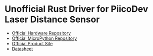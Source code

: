 [Official Hardware Repository]: https://github.com/CoreElectronics/CE-PiicoDev-Distance-Sensor-VL53L1X/tree/ccfc11da73045dc5f71e220fda5292518e054b60
[Official MicroPython Repository]: https://github.com/CoreElectronics/CE-PiicoDev-VL53L1X-MicroPython-Module/tree/75e6f56170bd57c07f948f3c62e96b47c07c1ef1
[Official Product Site]: https://piico.dev/p7
[Datasheet]: https://www.st.com/en/imaging-and-photonics-solutions/vl53l1x.html
# Unofficial Rust Driver for PiicoDev Laser Distance Sensor
- [Official Hardware Repository]
- [Official MicroPython Repository]
- [Official Product Site]
- [Datasheet]
